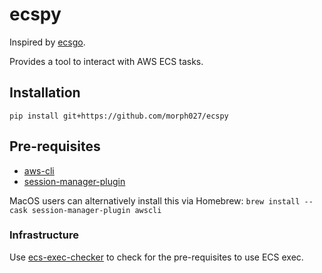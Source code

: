 # ecspy

Inspired by [ecsgo](https://github.com/tedsmitt/ecsgo).

Provides a tool to interact with AWS ECS tasks.

## Installation

```
pip install git+https://github.com/morph027/ecspy
```

## Pre-requisites

* [aws-cli](https://docs.aws.amazon.com/cli/latest/userguide/getting-started-install.html)
* [session-manager-plugin](https://docs.aws.amazon.com/systems-manager/latest/userguide/session-manager-working-with-install-plugin.html)

MacOS users can alternatively install this via Homebrew:
`brew install --cask session-manager-plugin awscli`

### Infrastructure

Use [ecs-exec-checker](https://github.com/aws-containers/amazon-ecs-exec-checker) to check for the pre-requisites to use ECS exec.
